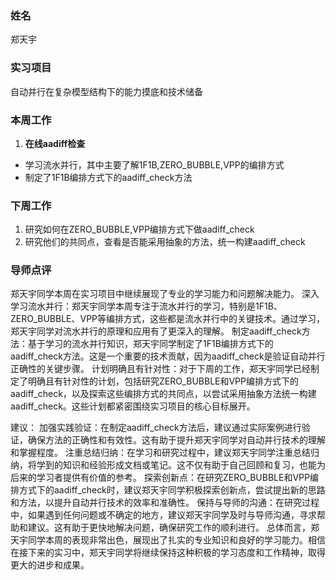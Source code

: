 ### 姓名
郑天宇

### 实习项目
自动并行在复杂模型结构下的能力摸底和技术储备

### 本周工作

1. **在线aadiff检查**

  * 学习流水并行，其中主要了解1F1B,ZERO_BUBBLE,VPP的编排方式
  * 制定了1F1B编排方式下的aadiff_check方法


### 下周工作

1. 研究如何在ZERO_BUBBLE,VPP编排方式下做aadiff_check
2. 研究他们的共同点，查看是否能采用抽象的方法，统一构建aadiff_check

### 导师点评
郑天宇同学本周在实习项目中继续展现了专业的学习能力和问题解决能力。
深入学习流水并行：郑天宇同学本周专注于流水并行的学习，特别是1F1B、ZERO_BUBBLE、VPP等编排方式，这些都是流水并行中的关键技术。通过学习，郑天宇同学对流水并行的原理和应用有了更深入的理解。
制定aadiff_check方法：基于学习的流水并行知识，郑天宇同学制定了1F1B编排方式下的aadiff_check方法。这是一个重要的技术贡献，因为aadiff_check是验证自动并行正确性的关键步骤。
计划明确且有针对性：对于下周的工作，郑天宇同学已经制定了明确且有针对性的计划，包括研究ZERO_BUBBLE和VPP编排方式下的aadiff_check，以及探索这些编排方式的共同点，以尝试采用抽象方法统一构建aadiff_check。这些计划都紧密围绕实习项目的核心目标展开。

建议：
加强实践验证：在制定aadiff_check方法后，建议通过实际案例进行验证，确保方法的正确性和有效性。这有助于提升郑天宇同学对自动并行技术的理解和掌握程度。
注重总结归纳：在学习和研究过程中，建议郑天宇同学注重总结归纳，将学到的知识和经验形成文档或笔记。这不仅有助于自己回顾和复习，也能为后来的学习者提供有价值的参考。
探索创新点：在研究ZERO_BUBBLE和VPP编排方式下的aadiff_check时，建议郑天宇同学积极探索创新点，尝试提出新的思路和方法，以提升自动并行技术的效率和准确性。
保持与导师的沟通：在研究过程中，如果遇到任何问题或不确定的地方，建议郑天宇同学及时与导师沟通，寻求帮助和建议。这有助于更快地解决问题，确保研究工作的顺利进行。
总体而言，郑天宇同学本周的表现非常出色，展现出了扎实的专业知识和良好的学习能力。相信在接下来的实习中，郑天宇同学将继续保持这种积极的学习态度和工作精神，取得更大的进步和成果。